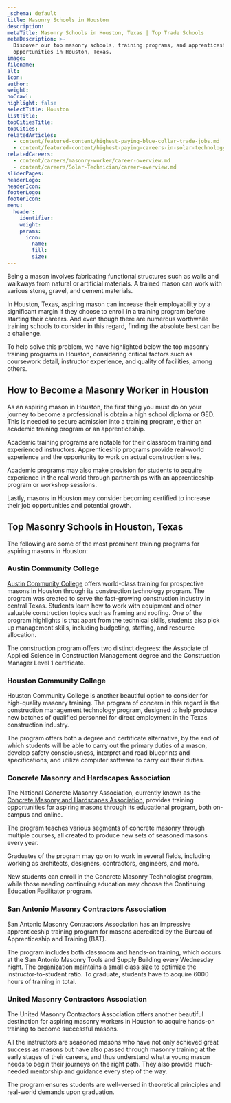 ```yaml
---
_schema: default
title: Masonry Schools in Houston
description:
metaTitle: Masonry Schools in Houston, Texas | Top Trade Schools
metaDescription: >-
  Discover our top masonry schools, training programs, and apprenticeship
  opportunities in Houston, Texas.
image:
filename:
alt:
icon:
author:
weight:
noCrawl:
highlight: false
selectTitle: Houston
listTitle:
topCitiesTitle:
topCities:
relatedArticles:
  - content/featured-content/highest-paying-blue-collar-trade-jobs.md
  - content/featured-content/highest-paying-careers-in-solar-technology.md
relatedCareers:
  - content/careers/masonry-worker/career-overview.md
  - content/careers/Solar-Technician/career-overview.md
sliderPages:
headerLogo:
headerIcon:
footerLogo:
footerIcon:
menu:
  header:
    identifier:
    weight:
    params:
      icon:
        name:
        fill:
        size:
---
```

Being a mason involves fabricating functional structures such as walls and walkways from natural or artificial materials. A trained mason can work with various stone, gravel, and cement materials.

In Houston, Texas, aspiring mason can increase their employability by a significant margin if they choose to enroll in a training program before starting their careers. And even though there are numerous worthwhile training schools to consider in this regard, finding the absolute best can be a challenge.

To help solve this problem, we have highlighted below the top masonry training programs in Houston, considering critical factors such as coursework detail, instructor experience, and quality of facilities, among others.

## **How to Become a Masonry Worker in Houston**

As an aspiring mason in Houston, the first thing you must do on your journey to become a professional is obtain a high school diploma or GED. This is needed to secure admission into a training program, either an academic training program or an apprenticeship.

Academic training programs are notable for their classroom training and experienced instructors. Apprenticeship programs provide real-world experience and the opportunity to work on actual construction sites.

Academic programs may also make provision for students to acquire experience in the real world through partnerships with an apprenticeship program or workshop sessions.

Lastly, masons in Houston may consider becoming certified to increase their job opportunities and potential growth.

## **Top Masonry Schools in Houston, Texas**

The following are some of the most prominent training programs for aspiring masons in Houston:

### **Austin Community College**

[Austin Community College](https://www.austincc.edu/academic-and-career-programs/areas-of-study/design-manufacturing-construction-and-applied-technologies/building-construction-technology) offers world-class training for prospective masons in Houston through its construction technology program. The program was created to serve the fast-growing construction industry in central Texas. Students learn how to work with equipment and other valuable construction topics such as framing and roofing. One of the program highlights is that apart from the technical skills, students also pick up management skills, including budgeting, staffing, and resource allocation.

The construction program offers two distinct degrees: the Associate of Applied Science in Construction Management degree and the Construction Manager Level 1 certificate.

### Houston Community College

Houston Community College is another beautiful option to consider for high-quality masonry training. The program of concern in this regard is the construction management technology program, designed to help produce new batches of qualified personnel for direct employment in the Texas construction industry.

The program offers both a degree and certificate alternative, by the end of which students will be able to carry out the primary duties of a mason, develop safety consciousness, interpret and read blueprints and specifications, and utilize computer software to carry out their duties.

### Concrete Masonry and Hardscapes Association

The National Concrete Masonry Association, currently known as the [Concrete Masonry and Hardscapes Association](https://masonryandhardscapes.org/), provides training opportunities for aspiring masons through its educational program, both on-campus and online.

The program teaches various segments of concrete masonry through multiple courses, all created to produce new sets of seasoned masons every year.

Graduates of the program may go on to work in several fields, including working as architects, designers, contractors, engineers, and more.

New students can enroll in the Concrete Masonry Technologist program, while those needing continuing education may choose the Continuing Education Facilitator program.

### San Antonio Masonry Contractors Association

San Antonio Masonry Contractors Association has an impressive apprenticeship training program for masons accredited by the Bureau of Apprenticeship and Training (BAT).

The program includes both classroom and hands-on training, which occurs at the San Antonio Masonry Tools and Supply Building every Wednesday night. The organization maintains a small class size to optimize the instructor-to-student ratio. To graduate, students have to acquire 6000 hours of training in total.

### United Masonry Contractors Association

The United Masonry Contractors Association offers another beautiful destination for aspiring masonry workers in Houston to acquire hands-on training to become successful masons.

All the instructors are seasoned masons who have not only achieved great success as masons but have also passed through masonry training at the early stages of their careers, and thus understand what a young mason needs to begin their journeys on the right path. They also provide much-needed mentorship and guidance every step of the way.

The program ensures students are well-versed in theoretical principles and real-world demands upon graduation.